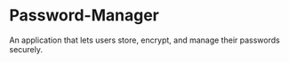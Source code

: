 # Password-Manager
An application that lets users store, encrypt, and manage their passwords securely.
